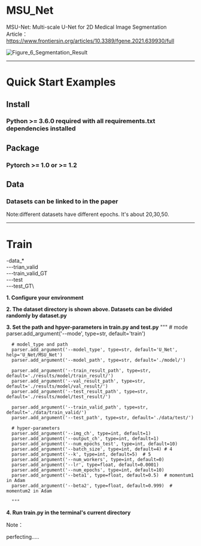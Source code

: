 # MSU_Net
MSU-Net: Multi-scale U-Net for 2D Medical Image Segmentation \
Article：https://www.frontiersin.org/articles/10.3389/fgene.2021.639930/full

![Figure_6_Segmentation_Result](https://user-images.githubusercontent.com/50656765/125736033-501fa324-f6bf-4622-b124-41d4ee497811.jpg)
****

# Quick Start Examples

## Install
### Python >= 3.6.0 required with all requirements.txt dependencies installed

## Package
### Pytorch >= 1.0 or >= 1.2

## Data
### Datasets can be linked to in the paper

Note:different datasets have different epochs. It's about 20,30,50.
****

# Train

-data_* \
---trian_valid\
---train_valid_GT\
---test\
---test_GT\

**1. Configure your environment**

**2. The dataset directory is shown above. Datasets can be divided randomly by dataset.py**

**3. Set the path and hpyer-parameters in train.py and test.py**
      """
      # mode
      parser.add_argument('--mode', type=str, default='train')

      # model_type and path
      parser.add_argument('--model_type', type=str, default='U_Net', help='U_Net/MSU_Net')
      parser.add_argument('--model_path', type=str, default='./model/')

      parser.add_argument('--train_result_path', type=str, default='./results/model/train_result/')
      parser.add_argument('--val_result_path', type=str, default='./results/model/val_result/')
      parser.add_argument('--test_result_path', type=str, default='./results/model/test_result/')

      parser.add_argument('--train_valid_path', type=str, default='./data/train_valid/')
      parser.add_argument('--test_path', type=str, default='./data/test/')

      # hyper-parameters
      parser.add_argument('--img_ch', type=int, default=1)
      parser.add_argument('--output_ch', type=int, default=1)
      parser.add_argument('--num_epochs_test', type=int, default=10)
      parser.add_argument('--batch_size', type=int, default=4) # 4
      parser.add_argument('--k', type=int, default=5)  # 5
      parser.add_argument('--num_workers', type=int, default=0)
      parser.add_argument('--lr', type=float, default=0.0001)
      parser.add_argument('--num_epochs', type=int, default=10)
      parser.add_argument('--beta1', type=float, default=0.5)  # momentum1 in Adam
      parser.add_argument('--beta2', type=float, default=0.999)  # momentum2 in Adam
      
      """

**4. Run train.py in the terminal's current directory**

Note：





perfecting.....
